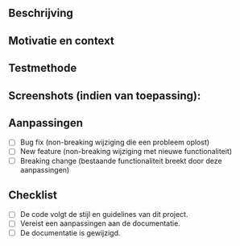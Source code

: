 <!--- Provide a general summary of your changes in the Title above -->

## Beschrijving

<!--- Describe your changes in detail -->

## Motivatie en context

<!--- Why is this change required? What problem does it solve? -->
<!--- If it fixes an open issue, please link to the issue here. -->

## Testmethode

<!--- Please describe in detail how you tested your changes. -->
<!--- Include details of your testing environment, tests ran to see how -->
<!--- your change affects other areas of the code, etc. -->

## Screenshots (indien van toepassing):

## Aanpassingen

<!--- What types of changes does your code introduce? Put an `x` in all the boxes that apply: -->
- [ ] Bug fix (non-breaking wijziging die een probleem oplost)
- [ ] New feature (non-breaking wijziging met nieuwe functionaliteit)
- [ ] Breaking change (bestaande functionaliteit breekt door deze aanpassingen)

## Checklist

<!--- Go over all the following points, and put an `x` in all the boxes that apply. -->
<!--- If you're unsure about any of these, don't hesitate to ask. We're here to help! -->

- [ ] De code volgt de stijl en guidelines van dit project.
- [ ] Vereist een aanpassingen aan de documentatie. 
- [ ] De documentatie is gewijzigd.
